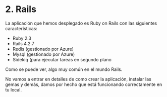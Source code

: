 # 2. Rails

La aplicación que hemos desplegado es Ruby on Rails con las siguientes características:

* Ruby 2.3
* Rails 4.2.7
* Redis \(gestionado por Azure\)
* Mysql \(gestionado por Azure\)
* Sidekiq \(para ejecutar tareas en segundo plano

Como se puede ver, algo muy común en el mundo Rails.

No vamos a entrar en detalles de como crear la aplicación, instalar las gemas y demás, damos por hecho que está funcionando correctamente en tu local.

